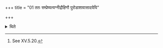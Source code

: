 +++
title = "01 ततः सम्प्रेष्यत्यग्नीद्रौहिणौ पुरोडाशावासादयेयि"

+++

<details><summary>थिते</summary>

1. Then (the Adhvaryu) orders: "O Āgnīdhra, do you keep the two Rauhiṇa-sacrificial-breads."[^1]   

[^1]: See XV.5.20. 
</details>
